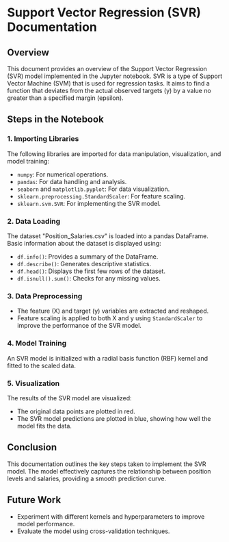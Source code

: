 # Support Vector Regression (SVR) Documentation

## Overview
This document provides an overview of the Support Vector Regression (SVR) model implemented in the Jupyter notebook. SVR is a type of Support Vector Machine (SVM) that is used for regression tasks. It aims to find a function that deviates from the actual observed targets (y) by a value no greater than a specified margin (epsilon).

## Steps in the Notebook

### 1. Importing Libraries
The following libraries are imported for data manipulation, visualization, and model training:
- `numpy`: For numerical operations.
- `pandas`: For data handling and analysis.
- `seaborn` and `matplotlib.pyplot`: For data visualization.
- `sklearn.preprocessing.StandardScaler`: For feature scaling.
- `sklearn.svm.SVR`: For implementing the SVR model.

### 2. Data Loading
The dataset "Position_Salaries.csv" is loaded into a pandas DataFrame. Basic information about the dataset is displayed using:
- `df.info()`: Provides a summary of the DataFrame.
- `df.describe()`: Generates descriptive statistics.
- `df.head()`: Displays the first few rows of the dataset.
- `df.isnull().sum()`: Checks for any missing values.

### 3. Data Preprocessing
- The feature (X) and target (y) variables are extracted and reshaped.
- Feature scaling is applied to both X and y using `StandardScaler` to improve the performance of the SVR model.

### 4. Model Training
An SVR model is initialized with a radial basis function (RBF) kernel and fitted to the scaled data.

### 5. Visualization
The results of the SVR model are visualized:
- The original data points are plotted in red.
- The SVR model predictions are plotted in blue, showing how well the model fits the data.

## Conclusion
This documentation outlines the key steps taken to implement the SVR model. The model effectively captures the relationship between position levels and salaries, providing a smooth prediction curve.

## Future Work
- Experiment with different kernels and hyperparameters to improve model performance.
- Evaluate the model using cross-validation techniques.
